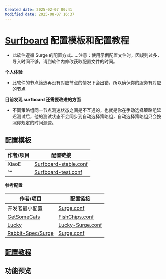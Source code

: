 ```yaml
---
Created date: 2025-02-07 00:41
Modified date: 2025-08-07 16:37
---
```

# [Surfboard](https://github.com/getsurfboard/surfboard) 配置模板和配置教程

- 此软件遵循 Surge 的配置方式......注意：使用示例配置文件时，因规则过多，导入时间不够，请到软件内修改获取配置文件的时间。

**个人体验**
- 此软件的节点筛选再没有对应节点的情况下会出错，所以确保你的服务有对应的节点

**目前发现 surfboard 还需要改进的方面**
- 不同策略组同一节点测速状态之间是不互通的，也就是你在手动选择策略组延迟测试后，他的测试状态不会同步到自动选择策略组，自动选择策略组只会按照你规定的时间测速。

## 配置模板

| 作者/项目 | 配置链接                                                                                                                                 |
| ----- | ------------------------------------------------------------------------------------------------------------------------------------ |
| XiaoE | [Surfboard-stable.conf](https://raw.githubusercontent.com/LaolunsiG/PCR/refs/heads/main/Config_File/Surfboard/Surfboard-stable.conf) |
| ^^    | [Surfboard-test.conf](https://raw.githubusercontent.com/LaolunsiG/PCR/refs/heads/main/Config_File/Surfboard/Surfboard-test.conf)     |

**参考配置**

| 作者/项目                                                     | 配置链接                                                                                                                                               |
| --------------------------------------------------------- | -------------------------------------------------------------------------------------------------------------------------------------------------- |
| 开发者最小配置                                                   | [Surge.conf](https://gist.githubusercontent.com/Zeaphyou/864aebea248ca1bb8000e0e5623b65f3/raw/c36413c715f43f22772d3c2353358e1ff936b2e6/Surge.conf) |
| [GetSomeCats](https://github.com/getsomecat/GetSomeCats)  | [FishChips.conf](https://github.com/getsomecat/GetSomeCats/raw/refs/heads/Surge/FishChips.conf)                                                    |
| [Lucky](https://github.com/As-Lucky/Lucky)                | [Lucky-Surge.conf](https://raw.githubusercontent.com/As-Lucky/Lucky/refs/heads/main/Lucky-Surge.conf)                                              |
| [Rabbit-Spec/Surge](https://github.com/Rabbit-Spec/Surge) | [Surge.conf](https://raw.githubusercontent.com/Rabbit-Spec/Surge/refs/heads/Master/Conf/Spec/Surge.conf)                                           |

## [配置教程](https://github.com/LaolunsiG/PCR/blob/main/Agency_Wiki/%E4%BB%A3%E7%90%86%E5%B7%A5%E5%85%B7%E9%85%8D%E7%BD%AE%E6%95%99%E7%A8%8B/Surfboard%20%E9%85%8D%E7%BD%AE%E6%95%99%E7%A8%8B.md)

## 功能预览